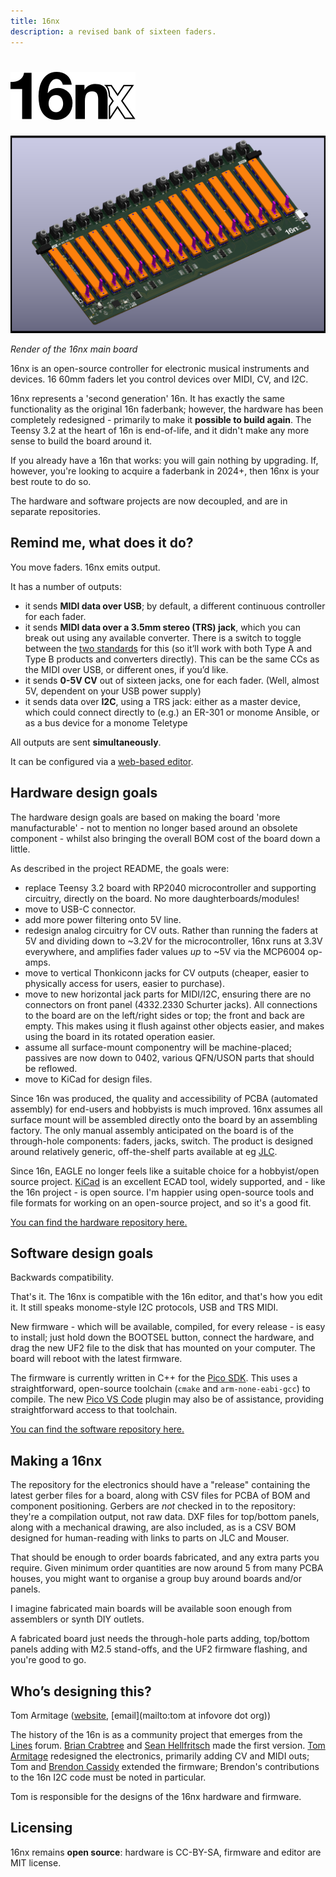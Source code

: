 ```yaml
---
title: 16nx
description: a revised bank of sixteen faders.
---
```


<h1><img src="/images/16nx-logo.png" alt="16nx" style='max-width: 200px' /></h1>

![](images/16nx.png)

_Render of the 16nx main board_

16nx is an open-source controller for electronic musical instruments and devices. 16 60mm faders let you control devices over MIDI, CV, and I2C.

16nx represents a 'second generation' 16n. It has exactly the same functionality as the original 16n faderbank; however, the hardware has been completely redesigned - primarily to make it **possible to build again**. The Teensy 3.2 at the heart of 16n is end-of-life, and it didn't make any more sense to build the board around it.

If you already have a 16n that works: you will gain nothing by upgrading. If, however, you're looking to acquire a faderbank in 2024+, then 16nx is your best route to do so.

The hardware and software projects are now decoupled, and are in separate repositories.

## Remind me, what does it do?

You move faders. 16nx emits output.

It has a number of outputs:

- it sends **MIDI data over USB**; by default, a different continuous controller for each fader.
- it sends **MIDI data over a 3.5mm stereo (TRS) jack**, which you can break out using any available converter. There is a switch to toggle between the [two standards][minijackmidi] for this (so it’ll work with both Type A and Type B products and converters directly). This can be the same CCs as the MIDI over USB, or different ones, if you’d like.
- it sends **0-5V CV** out of sixteen jacks, one for each fader. (Well, almost 5V, dependent on your USB power supply)
- it sends data over **I2C**, using a TRS jack: either as a master device, which could connect directly to (e.g.) an ER-301 or monome Ansible, or as a bus device for a monome Teletype

All outputs are sent **simultaneously**.

It can be configured via a [web-based editor][editor].

## Hardware design goals

The hardware design goals are based on making the board 'more manufacturable' - not to mention no longer based around an obsolete component - whilst also bringing the overall BOM cost of the board down a little.

As described in the project README, the goals were:

- replace Teensy 3.2 board with RP2040 microcontroller and supporting circuitry, directly on the board. No more daughterboards/modules!
- move to USB-C connector.
- add more power filtering onto 5V line.
- redesign analog circuitry for CV outs. Rather than running the faders at 5V and dividing down to ~3.2V for the microcontroller, 16nx runs at 3.3V everywhere, and amplifies fader values _up_ to ~5V via the MCP6004 op-amps.
- move to vertical Thonkiconn jacks for CV outputs (cheaper, easier to physically access for users, easier to purchase).
- move to new horizontal jack parts for MIDI/I2C, ensuring there are no connectors on front panel (4332.2330 Schurter jacks). All connections to the board are on the left/right sides or top; the front and back are empty. This makes using it flush against other objects easier, and makes using the board in its rotated operation easier.
- assume all surface-mount componentry will be machine-placed; passives are now down to 0402, various QFN/USON parts that should be reflowed.
- move to KiCad for design files.

Since 16n was produced, the quality and accessibility of PCBA (automated assembly) for end-users and hobbyists is much improved. 16nx assumes all surface mount will be assembled directly onto the board by an assembling factory. The only manual assembly anticipated on the board is of the through-hole components: faders, jacks, switch. The product is designed around relatively generic, off-the-shelf parts available at eg [JLC][jlc].

Since 16n, EAGLE no longer feels like a suitable choice for a hobbyist/open source project. [KiCad][kicad] is an excellent ECAD tool, widely supported, and - like the 16n project - is open source. I'm happier using open-source tools and file formats for working on an open-source project, and so it's a good fit.

[You can find the hardware repository here.][hardware]

## Software design goals

Backwards compatibility.

That's it. The 16nx is compatible with the 16n editor, and that's how you edit it. It still speaks monome-style I2C protocols, USB and TRS MIDI.

New firmware - which will be available, compiled, for every release - is easy to install; just hold down the BOOTSEL button, connect the hardware, and drag the new UF2 file to the disk that has mounted on your computer. The board will reboot with the latest firmware.

The firmware is currently written in C++ for the [Pico SDK][picosdk]. This uses a straightforward, open-source toolchain (`cmake` and `arm-none-eabi-gcc`) to compile. The new [Pico VS Code](https://github.com/raspberrypi/pico-vscode) plugin may also be of assistance, providing straightforward access to that toolchain.

[You can find the software repository here.][software]

## Making a 16nx

The repository for the electronics should have a "release" containing the latest gerber files for a board, along with CSV files for PCBA of BOM and component positioning. Gerbers are _not_ checked in to the repository: they're a compilation output, not raw data. DXF files for top/bottom panels, along with a mechanical drawing, are also included, as is a CSV BOM designed for human-reading with links to parts on JLC and Mouser.

That should be enough to order boards fabricated, and any extra parts you require. Given minimum order quantities are now around 5 from many PCBA houses, you might want to organise a group buy around boards and/or panels.

I imagine fabricated main boards will be available soon enough from assemblers or synth DIY outlets.

A fabricated board just needs the through-hole parts adding, top/bottom panels adding with M2.5 stand-offs, and the UF2 firmware flashing, and you're good to go.

## Who’s designing this?

Tom Armitage ([website](https://tomarmitage.com), [email](mailto:tom at infovore dot org))

The history of the 16n is as a community project that emerges from the [Lines](https://llllllll.co) forum. [Brian Crabtree](https://nnnnnnnn.co) and [Sean Hellfritsch](http://coolmaritime.org) made the first version. [Tom Armitage](https://tomarmitage.com) redesigned the electronics, primarily adding CV and MIDI outs; Tom and [Brendon Cassidy](http://bpcmusic.com) extended the firmware; Brendon's contributions to the 16n I2C code must be noted in particular.

Tom is responsible for the designs of the 16nx hardware and firmware.

## Licensing

16nx remains **open source**: hardware is CC-BY-SA, firmware and editor are MIT license.

[jlc]: https://jlcpcb.com
[kicad]: https://kicad.org
[picosdk]: https://www.raspberrypi.com/documentation/pico-sdk/index_doxygen.html
[hardware]: https://github.com/16n-faderbank/16nx
[software]: https://github.com/16n-faderbank/16next_firmware
[editor]: https://16n-faderbank.github.io/editor/
[minijackmidi]: https://minimidi.world/
